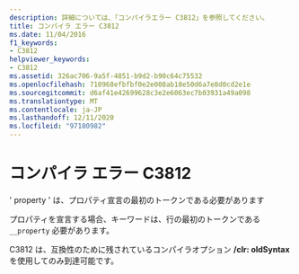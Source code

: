 ```yaml
---
description: 詳細については、「コンパイラエラー C3812」を参照してください。
title: コンパイラ エラー C3812
ms.date: 11/04/2016
f1_keywords:
- C3812
helpviewer_keywords:
- C3812
ms.assetid: 326ac706-9a5f-4851-b9d2-b90c64c75532
ms.openlocfilehash: 710968efbfbf0e2e008ab18e50d6a7e8d0cd2e1e
ms.sourcegitcommit: d6af41e42699628c3e2e6063ec7b03931a49a098
ms.translationtype: MT
ms.contentlocale: ja-JP
ms.lasthandoff: 12/11/2020
ms.locfileid: "97180982"
---
```

# <a name="compiler-error-c3812"></a>コンパイラ エラー C3812

' property ' は、プロパティ宣言の最初のトークンである必要があります

プロパティを宣言する場合、キーワードは、行の最初のトークンである `__property` 必要があります。

C3812 は、互換性のために残されているコンパイラオプション **/clr: oldSyntax** を使用してのみ到達可能です。

